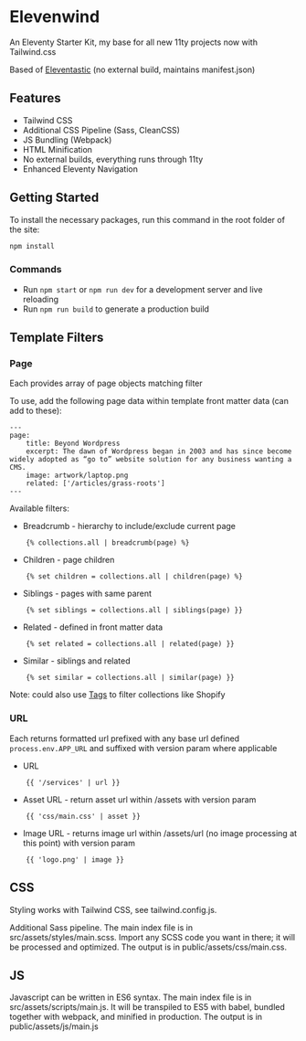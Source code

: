 # Elevenwind

An Eleventy Starter Kit, my base for all new 11ty projects now with Tailwind.css

Based of [Eleventastic](https://github.com/maxboeck/eleventastic/tree/master) (no external build, maintains manifest.json)

## Features

* Tailwind CSS
* Additional CSS Pipeline (Sass, CleanCSS)
* JS Bundling (Webpack)
* HTML Minification
* No external builds, everything runs through 11ty
* Enhanced Eleventy Navigation

## Getting Started

To install the necessary packages, run this command in the root folder of the site:

```sh
npm install
```

### Commands

* Run `npm start` or `npm run dev` for a development server and live reloading
* Run `npm run build` to generate a production build


## Template Filters
### Page
Each provides array of page objects matching filter

To use, add the following page data within template front matter data (can add to these):
```text
---
page:
    title: Beyond Wordpress
    excerpt: The dawn of Wordpress began in 2003 and has since become widely adopted as “go to” website solution for any business wanting a CMS.
    image: artwork/laptop.png
    related: ['/articles/grass-roots']
---
```

Available filters:
* Breadcrumb - hierarchy to include/exclude current page
```twig
    {% collections.all | breadcrumb(page) %}
```
* Children - page children
```twig
    {% set children = collections.all | children(page) %}
```
* Siblings - pages with same parent
```twig
    {% set siblings = collections.all | siblings(page) }}
```
* Related - defined in front matter data
```twig
    {% set related = collections.all | related(page) }}
```
* Similar - siblings and related
```twig
    {% set similar = collections.all | similar(page) }}
```

Note: could also use [Tags](https://www.11ty.dev/docs/collections/) to filter collections like Shopify

### URL
Each returns formatted url prefixed with any base url defined `process.env.APP_URL` and suffixed with version param where applicable
* URL
```twig
    {{ '/services' | url }}
```
* Asset URL - return asset url within /assets with version param
```twig
    {{ 'css/main.css' | asset }}
```
* Image URL - returns image url within /assets/url (no image processing at this point) with version param
```twig
    {{ 'logo.png' | image }}
```

## CSS

Styling works with Tailwind CSS, see tailwind.config.js. 

Additional Sass pipeline. The main index file is in src/assets/styles/main.scss. Import any SCSS code you want in there; it will be processed and optimized. The output is in public/assets/css/main.css.

## JS

Javascript can be written in ES6 syntax. The main index file is in src/assets/scripts/main.js. It will be transpiled to ES5 with babel, bundled together with webpack, and minified in production. The output is in public/assets/js/main.js